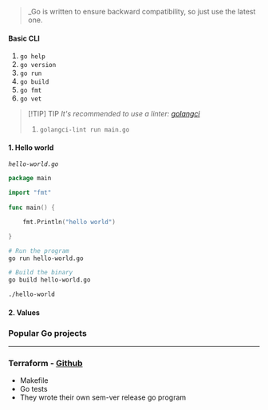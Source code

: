 
>_Go is written to ensure backward compatibility, so just use the latest one.

#### Basic CLI

1. `go help`
2. `go version`
3. `go run`
4. `go build`
5. `go fmt`
6. `go vet`


> [!TIP] TIP 
> *It's recommended to use a linter: [golangci](https://github.com/golangci/golangci-lint)*
> 1. `golangci-lint run main.go`
> 


#### 1. Hello world

*`hello-world.go`*
```go
package main

import "fmt"
  
func main() {

	fmt.Println("hello world")

}
```


```bash
# Run the program
go run hello-world.go

# Build the binary
go build hello-world.go

./hello-world
```


#### 2. Values





### Popular Go projects
---

### Terraform - [Github](https://github.com/hashicorp/terraform)

- Makefile
- Go tests
- They wrote their own sem-ver release go program